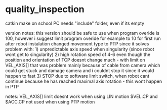 # quality_inspection

catkin make on school PC needs "include" folder, even if its empty

version notes:
    this version should be safe to use when program overide is 100, however i suggest limit program overide for example to 10 for first run after robot instalation
    changed movement type to PTP since it solves problem with:
        1) unpredictable axis speed when singularity (since robot wont get to singularity)
        2) high rotation speed of 4-6 even though the position and orientation of TCP doesnt change much - with limit on VEL_AXIS[]
           that was problem mainly because of cable from camera which could get stuck and damage camera and i couldnt stop it since it would happen to fast
        3) STOP due to software limit switch, when robot cant continue because he has reached maximal axis rotation - this wont happen in PTP

notes:
    VEL_AXIS[] limit doesnt work when using LIN motion
    $VEL.CP and $ACC.CP not used when using PTP motion
